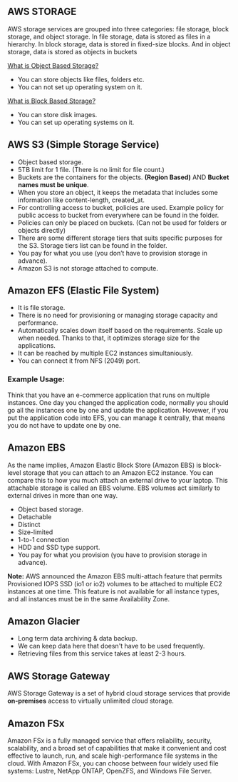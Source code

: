 ## AWS STORAGE

AWS storage services are grouped into three categories: file storage, block storage, and object storage. In file storage, data is stored as files in a hierarchy. In block storage, data is stored in fixed-size blocks. And in object storage, data is stored as objects in buckets

[What is Object Based Storage?](https://www.ibm.com/topics/object-storage)

- You can store objects like files, folders etc.
- You can not set up operating system on it.

[What is Block Based Storage?](https://www.ibm.com/topics/block-storage)

- You can store disk images.
- You can set up operating systems on it.

## AWS S3 (Simple Storage Service)

- Object based storage.
- 5TB limit for 1 file. (There is no limit for file count.)
- Buckets are the containers for the objects. **(Region Based)** AND **Bucket names must be unique**.
- When you store an object, it keeps the metadata that includes some information like content-length, created_at.
- For controlling access to bucket, policies are used. Example policy for public access to bucket from everywhere can be found in the folder.
- Policies can only be placed on buckets. (Can not be used for folders or objects directly) 
- There are some different storage tiers that suits specific purposes for the S3. Storage tiers list can be found in the folder.
- You pay for what you use (you don’t have to provision storage in advance).
- Amazon S3 is not storage attached to compute.

## Amazon EFS (Elastic File System)

- It is file storage.
- There is no need for provisioning or managing storage capacity and performance.
- Automatically scales down itself based on the requirements. Scale up when needed. Thanks to that, it optimizes storage size for the applications.
- It can be reached by multiple EC2 instances simultaniously.
- You can connect it from NFS (2049) port.

### Example Usage:

Think that you have an e-commerce application that runs on multiple instances. One day you changed the application code, normally you should go all the instances one by one and update the application. Hovewer, if you put the application code into EFS, you can manage it centrally, that means you do not have to update one by one.

## Amazon EBS
As the name implies, Amazon Elastic Block Store (Amazon EBS) is block-level storage that you can attach to an Amazon EC2 instance. You can compare this to how you much attach an external drive to your laptop. This attachable storage is called an EBS volume. EBS volumes act similarly to external drives in more than one way.
- Object based storage.
- Detachable
- Distinct
- Size-limited
- 1-to-1 connection
- HDD and SSD type support.
- You pay for what you provision (you have to provision storage in advance).

**Note:** AWS announced the Amazon EBS multi-attach feature that permits Provisioned IOPS SSD (io1 or io2) volumes to be attached to multiple EC2 instances at one time. This feature is not available for all instance types, and all instances must be in the same Availability Zone.


## Amazon Glacier

- Long term data archiving & data backup.
- We can keep data here that doesn't have to be used frequently.
- Retrieving files from this service takes at least 2-3 hours.

## AWS Storage Gateway

AWS Storage Gateway is a set of hybrid cloud storage services that provide **on-premises** access to virtually unlimited cloud storage.


## Amazon FSx

Amazon FSx is a fully managed service that offers reliability, security, scalability, and a broad set of capabilities that make it convenient and cost effective to launch, run, and scale high-performance file systems in the cloud. With Amazon FSx, you can choose between four widely used file systems: Lustre, NetApp ONTAP, OpenZFS, and Windows File Server.